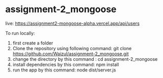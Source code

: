 # assignment-2_mongoose

live: https://assignment2-mongoose-alpha.vercel.app/api/users

To run locally:

1. first create a folder
2. Clone the repository using following command:
   git clone https://github.com/Waizul/assignment-2_mongoose.git
3. change the directory by this command : cd assignment-2_mongoose
4. install dependencies by this command: npm install
5. run the app by this command: node dist/server.js
